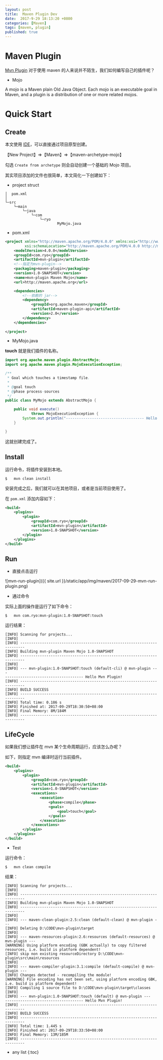 ```yaml
---
layout: post
title:  Maven Plugin Dev
date:  2017-9-29 18:13:20 +0800
categories: [Maven]
tags: [maven, plugin]
published: true
---
```



# Maven Plugin 

[Mvn Plugin](http://maven.apache.org/plugin-developers/index.html) 对于使用 maven 的人来说并不陌生，我们如何编写自己的插件呢？

- Mojo

A mojo is a Maven plain Old Java Object. Each mojo is an executable goal in Maven, and a plugin is a distribution of one or more related mojos.


# Quick Start

## Create

本文使用 [IDE](https://www.jetbrains.com/idea/)，可以直接通过项目原型创建。

【New Project】=>【Maven】=>【maven-archetype-mojo】

勾选 `Create from archetype` 则会自动创建一个基础的 Mojo 项目。

其实项目添加的文件也很简单，本文简化一下创建如下：

- project struct

```
│  pom.xml
│
└─src
    └─main
        └─java
            └─com
                └─ryo
                        MyMojo.java
```

- pom.xml

```xml
<project xmlns="http://maven.apache.org/POM/4.0.0" xmlns:xsi="http://www.w3.org/2001/XMLSchema-instance"
         xsi:schemaLocation="http://maven.apache.org/POM/4.0.0 http://maven.apache.org/maven-v4_0_0.xsd">
    <modelVersion>4.0.0</modelVersion>
    <groupId>com.ryo</groupId>
    <artifactId>mvn-plugin</artifactId>
    <!--指定为mvn-plugin-->
    <packaging>maven-plugin</packaging>  
    <version>1.0-SNAPSHOT</version>
    <name>mvn-plugin Maven Mojo</name>
    <url>http://maven.apache.org</url>

    <dependencies>
        <!--依赖的 jar-->
        <dependency>
            <groupId>org.apache.maven</groupId>
            <artifactId>maven-plugin-api</artifactId>
            <version>2.0</version>
        </dependency>
    </dependencies>
    
</project>
```

- MyMojo.java

**touch** 就是我们插件的名称。

```java
import org.apache.maven.plugin.AbstractMojo;
import org.apache.maven.plugin.MojoExecutionException;

/**
 * Goal which touches a timestamp file.
 *
 * @goal touch
 * @phase process-sources
 */
public class MyMojo extends AbstractMojo {

    public void execute()
            throws MojoExecutionException {
        System.out.println("------------------------------------ Hello Mvn Plugin!");
    }

}
```

这就创建完成了。

## Install

运行命令，将插件安装到本地。

```
$   mvn clean install
```

安装完成之后，我们就可以在其他项目，或者是当前项目使用了。

在 `pom.xml` 添加内容如下：

```xml
<build>
    <plugins>
        <plugin>
            <groupId>com.ryo</groupId>
            <artifactId>mvn-plugin</artifactId>
            <version>1.0-SNAPSHOT</version>
        </plugin>
    </plugins>
</build>
```

## Run

- 直接点击运行

![mvn-run-plugin]({{ site.url }}/static/app/img/maven/2017-09-29-mvn-run-plugin.png)

- 通过命令

实际上面的操作是运行了如下命令：

```
$   mvn com.ryo:mvn-plugin:1.0-SNAPSHOT:touch
```

运行结果：

```
[INFO] Scanning for projects...
[INFO]
[INFO] ------------------------------------------------------------------------
[INFO] Building mvn-plugin Maven Mojo 1.0-SNAPSHOT
[INFO] ------------------------------------------------------------------------
[INFO]
[INFO] --- mvn-plugin:1.0-SNAPSHOT:touch (default-cli) @ mvn-plugin ---
------------------------------------ Hello Mvn Plugin!
[INFO] ------------------------------------------------------------------------
[INFO] BUILD SUCCESS
[INFO] ------------------------------------------------------------------------
[INFO] Total time: 0.186 s
[INFO] Finished at: 2017-09-29T18:30:50+08:00
[INFO] Final Memory: 8M/184M
[INFO] ------------------------------------------------------------------------
```

## LifeCycle

如果我们想让插件在 mvn 某个生命周期运行，应该怎么办呢？

如下，则指定 mvn 编译时运行当前插件。

```xml
<build>
    <plugins>
        <plugin>
            <groupId>com.ryo</groupId>
            <artifactId>mvn-plugin</artifactId>
            <version>1.0-SNAPSHOT</version>
            <executions>
                <execution>
                    <phase>compile</phase>
                    <goals>
                        <goal>touch</goal>
                    </goals>
                </execution>
            </executions>
        </plugin>
    </plugins>
</build>
```

- Test

运行命令：

```
$   mvn clean compile
```

结果：

```
[INFO] Scanning for projects...
[INFO]
[INFO] ------------------------------------------------------------------------
[INFO] Building mvn-plugin Maven Mojo 1.0-SNAPSHOT
[INFO] ------------------------------------------------------------------------
[INFO]
[INFO] --- maven-clean-plugin:2.5:clean (default-clean) @ mvn-plugin ---
[INFO] Deleting D:\CODE\mvn-plugin\target
[INFO]
[INFO] --- maven-resources-plugin:2.6:resources (default-resources) @ mvn-plugin ---
[WARNING] Using platform encoding (GBK actually) to copy filtered resources, i.e. build is platform dependent!
[INFO] skip non existing resourceDirectory D:\CODE\mvn-plugin\src\main\resources
[INFO]
[INFO] --- maven-compiler-plugin:3.1:compile (default-compile) @ mvn-plugin ---
[INFO] Changes detected - recompiling the module!
[WARNING] File encoding has not been set, using platform encoding GBK, i.e. build is platform dependent!
[INFO] Compiling 1 source file to D:\CODE\mvn-plugin\target\classes
[INFO]
[INFO] --- mvn-plugin:1.0-SNAPSHOT:touch (default) @ mvn-plugin ---
------------------------------------ Hello Mvn Plugin!
[INFO] ------------------------------------------------------------------------
[INFO] BUILD SUCCESS
[INFO] ------------------------------------------------------------------------
[INFO] Total time: 1.445 s
[INFO] Finished at: 2017-09-29T18:33:50+08:00
[INFO] Final Memory: 13M/185M
[INFO] ------------------------------------------------------------------------
```

* any list
{:toc}












 

